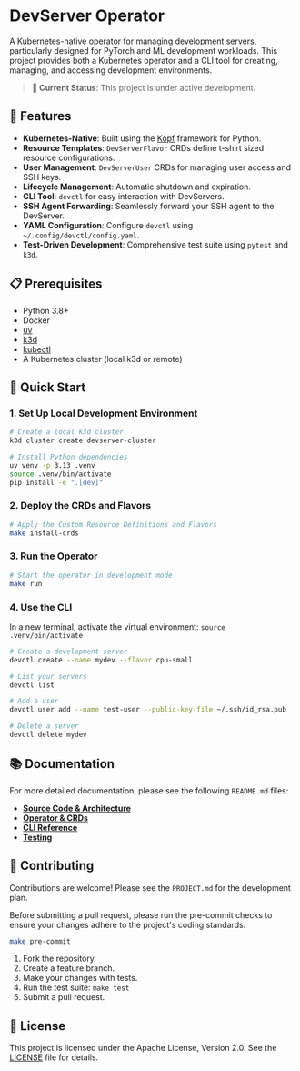 # DevServer Operator

A Kubernetes-native operator for managing development servers, particularly designed for PyTorch and ML development workloads. This project provides both a Kubernetes operator and a CLI tool for creating, managing, and accessing development environments.

> **📍 Current Status**: This project is under active development.

## 🚀 Features

- **Kubernetes-Native**: Built using the [Kopf](https://kopf.readthedocs.io/) framework for Python.
- **Resource Templates**: `DevServerFlavor` CRDs define t-shirt sized resource configurations.
- **User Management**: `DevServerUser` CRDs for managing user access and SSH keys.
- **Lifecycle Management**: Automatic shutdown and expiration.
- **CLI Tool**: `devctl` for easy interaction with DevServers.
- **SSH Agent Forwarding**: Seamlessly forward your SSH agent to the DevServer.
- **YAML Configuration**: Configure `devctl` using `~/.config/devctl/config.yaml`.
- **Test-Driven Development**: Comprehensive test suite using `pytest` and `k3d`.

## 📋 Prerequisites

- Python 3.8+
- Docker
- [uv](https://github.com/astral-sh/uv)
- [k3d](https://k3d.io/)
- [kubectl](https://kubernetes.io/docs/tasks/tools/install-kubectl/)
- A Kubernetes cluster (local k3d or remote)

## 🏃 Quick Start

### 1. Set Up Local Development Environment

```bash
# Create a local k3d cluster
k3d cluster create devserver-cluster

# Install Python dependencies
uv venv -p 3.13 .venv
source .venv/bin/activate
pip install -e ".[dev]"
```

### 2. Deploy the CRDs and Flavors

```bash
# Apply the Custom Resource Definitions and Flavors
make install-crds
```

### 3. Run the Operator

```bash
# Start the operator in development mode
make run
```

### 4. Use the CLI

In a new terminal, activate the virtual environment: `source .venv/bin/activate`

```bash
# Create a development server
devctl create --name mydev --flavor cpu-small

# List your servers
devctl list

# Add a user
devctl user add --name test-user --public-key-file ~/.ssh/id_rsa.pub

# Delete a server
devctl delete mydev
```

## 📚 Documentation

For more detailed documentation, please see the following `README.md` files:

-   **[Source Code & Architecture](./src/README.md)**
-   **[Operator & CRDs](./src/devserver/operator/README.md)**
-   **[CLI Reference](./src/devserver/cli/README.md)**
-   **[Testing](./tests/README.md)**

## 🤝 Contributing

Contributions are welcome! Please see the `PROJECT.md` for the development plan.

Before submitting a pull request, please run the pre-commit checks to ensure your changes adhere to the project's coding standards:

```bash
make pre-commit
```

1.  Fork the repository.
2.  Create a feature branch.
3.  Make your changes with tests.
4.  Run the test suite: `make test`
5.  Submit a pull request.

## 📄 License

This project is licensed under the Apache License, Version 2.0. See the [LICENSE](LICENSE) file for details.
